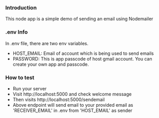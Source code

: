 ### Introduction

This node app is a simple demo of sending an email using Nodemailer

### .env Info

In .env file, there are two env variables.

- HOST_EMAIL: Email of account which is being used to send emails
- PASSWORD: This is app passcode of host gmail account. You can create your own app and passcode.

### How to test

- Run your server
- Visit http://localhost:5000 and check welcome message
- Then visits http://localhost:5000/sendemail
- Above endpoint will send email to your provided email as 'RECEIVER_EMAIL' in .env from 'HOST_EMAIL' as sender
